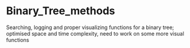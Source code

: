 # Binary_Tree_methods
Searching, logging and proper visualizing functions for a binary tree; optimised space and time complexity, need to work on some more visual functions
